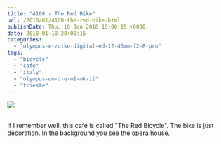 ```yaml
---
title: "4108 - The Red Bike"
url: /2018/01/4108-the-red-bike.html
publishDate: Thu, 18 Jan 2018 19:00:15 +0000
date: 2018-01-18 20:00:15
categories: 
  - "olympus-m-zuiko-digital-ed-12-40mm-f2-8-pro"
tags: 
  - "bicycle"
  - "cafe"
  - "italy"
  - "olympus-om-d-e-m1-mk-ii"
  - "trieste"
---
```

<div class="container">
<div class="center"><a target="_blank" href="https://d25zfm9zpd7gm5.cloudfront.net/1200x1200/2017/20170526_175030_lr.jpg"><img class="webfeedsFeaturedVisual" src="https://d25zfm9zpd7gm5.cloudfront.net/0600x0600/2017/20170526_175030_lr.jpg" /></a></div>
</div>
<br />

If I remember well, this café is called "The Red Bicycle". The bike is just decoration. In the background you see the opera house.
